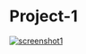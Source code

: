 # Project-1
<a href="https://ibb.co/y5rJfkK"><img src="https://i.ibb.co/q9vwygh/screenshot1.png" alt="screenshot1" border="0"></a>

